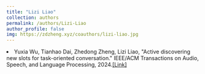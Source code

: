 ```yaml
---
title: "Lizi Liao"
collection: authors
permalink: /authors/Lizi-Liao
author_profile: false
img: https://zdzheng.xyz/coauthors/lizi-liao.jpg
---
```

 <li> Yuxia Wu,  Tianhao Dai,  Zhedong Zheng,  Lizi Liao, &quot;Active discovering new slots for task-oriented conversation.&quot; IEEE/ACM Transactions on Audio, Speech, and Language Processing, 2024.<a href='https://zdzheng.xyz/publication/Active-d2024'>[Link]</a> </li>